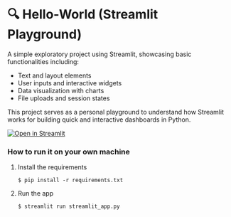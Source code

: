 # 🔍 Hello-World (Streamlit Playground)
A simple exploratory project using Streamlit, showcasing basic functionalities including:

- Text and layout elements
- User inputs and interactive widgets
- Data visualization with charts
- File uploads and session states

This project serves as a personal playground to understand how Streamlit works for building quick and interactive dashboards in Python.

[![Open in Streamlit](https://static.streamlit.io/badges/streamlit_badge_black_white.svg)](https://blank-app-template.streamlit.app/)

### How to run it on your own machine

1. Install the requirements

   ```
   $ pip install -r requirements.txt
   ```

2. Run the app

   ```
   $ streamlit run streamlit_app.py
   ```
